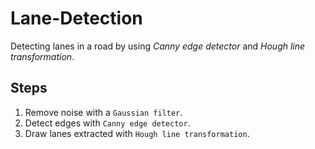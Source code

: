 # Lane-Detection
Detecting lanes in a road by using _Canny edge detector_ and _Hough line transformation_.  

## Steps
1. Remove noise with a `Gaussian filter`.
2. Detect edges with `Canny edge detector`.
3. Draw lanes extracted with `Hough line transformation`.

